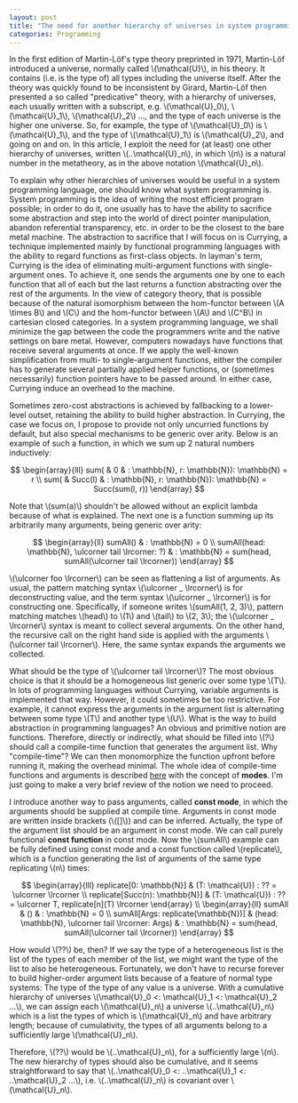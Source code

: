 ```yaml
---
layout: post
title: "The need for another hierarchy of universes in system programming languages"
categories: Programming
---
```


In the first edition of Martin-Löf's type theory preprinted in 1971, Martin-Löf introduced a universe, normally called \\(\mathcal{U}\\), in his theory.
It contains (i.e. is the type of) all types including the universe itself.
After the theory was quickly found to be inconsistent by Girard, Martin-Löf then presented a so called "predicative" theory, with a hierarchy of universes, each usually written with a subscript, e.g. \\(\mathcal{U}_0\\), \\(\mathcal{U}_1\\), \\(\mathcal{U}_2\\) ..., and the type of each universe is the higher one universe.
So, for example, the type of \\(\mathcal{U}_0\\) is \\(\mathcal{U}_1\\), and the type of \\(\mathcal{U}_1\\) is \\(\mathcal{U}_2\\), and going on and on.
In this article, I exploit the need for (at least) one other hierarchy of universes, written \\(..\mathcal{U}_n\\), in which \\(n\\) is a natural number in the metatheory, as in the above notation \\(\mathcal{U}_n\\).

To explain why other hierarchies of universes would be useful in a system programming language, one should know what system programming is.
System programming is the idea of writing the most efficient program possible; in order to do it, one usually has to have the ability to sacrifice some abstraction and step into the world of direct pointer manipulation, abandon referential transparency, etc. in order to be the closest to the bare metal machine.
The abstraction to sacrifice that I will focus on is Currying, a technique implemented mainly by functional programming languages with the ability to regard functions as first-class objects.
In layman's term, Currying is the idea of eliminating multi-argument functions with single-argument ones.
To achieve it, one sends the arguments one by one to each function that all of each but the last returns a function abstracting over the rest of the arguments.
In the view of category theory, that is possible because of the natural isomorphism between the hom-functor between \\(A \times B\\) and \\(C\\) and the hom-functor between \\(A\\) and \\(C^B\\) in cartesian closed categories.
In a system programming language, we shall minimize the gap between the code the programmers write and the native settings on bare metal.
However, computers nowadays have functions that receive several arguments at once.
If we apply the well-known simplification from multi- to single-argument functions, either the compiler has to generate several partially applied helper functions, or (sometimes necessarily) function pointers have to be passed around.
In either case, Currying induce an overhead to the machine.

Sometimes zero-cost abstractions is achieved by fallbacking to a lower-level outset, retaining the ability to build higher abstraction.
In Currying, the case we focus on, I propose to provide not only uncurried functions by default, but also special mechanisms to be generic over arity.
Below is an example of such a function, in which we sum up 2 natural numbers inductively:

$$
\begin{array}{lll}
sum( & 0       & : \mathbb{N}, r: \mathbb{N}): \mathbb{N} = r \\
sum( & Succ(l) & : \mathbb{N}, r: \mathbb{N}): \mathbb{N} = Succ(sum(l, r))
\end{array}
$$

Note that \\(sum(a)\\) shouldn't be allowed without an explicit lambda because of what is explained.
The next one is a function summing up its arbitrarily many arguments, being generic over arity:

$$
\begin{array}{ll}
sumAll()                              & : \mathbb{N} = 0 \\
sumAll(head: \mathbb{N}, \ulcorner tail \lrcorner: ?) & : \mathbb{N} = sum(head, sumAll(\ulcorner tail \lrcorner))
\end{array}
$$

\\(\ulcorner foo \lrcorner\\) can be seen as flattening a list of arguments.
As usual, the pattern matching syntax \\(\ulcorner _ \lrcorner\\) is for deconstructing value, and the term syntax \\(\ulcorner _ \lrcorner\\) is for constructing one.
Specifically, if someone writes \\(sumAll(1, 2, 3)\\), pattern matching matches \\(head\\) to \\(1\\) and \\(tail\\) to \\(2, 3\\); the \\(\ulcorner _ \lrcorner\\) syntax is meant to collect several arguments.
On the other hand, the recursive call on the right hand side is applied with the arguments \\(\ulcorner tail \lrcorner\\).
Here, the same syntax expands the arguments we collected.

What should be the type of \\(\ulcorner tail \lrcorner\\)?
The most obvious choice is that it should be a homogeneous list generic over some type \\(T\\).
In lots of programming languages without Currying, variable arguments is implemented that way.
However, it could sometimes be too restrictive.
For example, it cannot express the arguments in the argument list is alternating between some type \\(T\\) and another type \\(U\\).
What is the way to build abstraction in programming languages?
An obvious and primitive notion are functions.
Therefore, directly or indirectly, what should be filled into \\(?\\) should call a compile-time function that generates the argument list.
Why "compile-time"?
We can then monomorphize the function upfront before running it, making the overhead minimal.
The whole idea of compile-time functions and arguments is described [here](http://andyshiue.github.io/programming/2016/05/01/modes.html) with the concept of **modes**.
I'm just going to make a very brief review of the notion we need to proceed.

I introduce another way to pass arguments, called **const mode**, in which the arguments should be supplied at compile time.
Arguments in const mode are written inside brackets (\\([]\\)) and can be inferred.
Actually, the type of the argument list should be an argument in const mode.
We can call purely functional **const function** in const mode.
Now the \\(sumAll\\) example can be fully defined using const mode and a const function called \\(replicate\\), which is a function generating the list of arguments of the same type replicating \\(n\\) times:

$$
\begin{array}{lll}
replicate[0: \mathbb{N}]       & (T: \mathcal{U}) : ?? = \ulcorner  \lrcorner \\
replicate[Succ(n): \mathbb{N}] & (T: \mathcal{U}) : ?? = \ulcorner T, replicate[n](T) \lrcorner
\end{array} \\
\begin{array}{ll}
sumAll                              & ()                                                 & : \mathbb{N} = 0 \\
sumAll[Args: replicate(\mathbb{N})] & (head: \mathbb{N}, \ulcorner tail \lrcorner: Args) & : \mathbb{N} = sum(head, sumAll(\ulcorner tail \lrcorner))
\end{array}
$$

How would \\(??\\) be, then?
If we say the type of a heterogeneous list is the list of the types of each member of the list, we might want the type of the list to also be heterogeneous.
Fortunately, we don't have to recurse forever to build higher-order argument lists because of a feature of normal type systems:
The type of the type of any value is a universe.
With a cumulative hierarchy of universes \\(\mathcal{U}_0 <: \mathcal{U}_1 <: \mathcal{U}_2 ...\\), we can assign each \\(\mathcal{U}_n\\) a universe \\(..\mathcal{U}_n\\) which is a list the types of which is \\(\mathcal{U}_n\\) and have arbitrary length; because of cumulativity, the types of all arguments belong to a sufficiently large \\(\mathcal{U}_n\\).

Therefore, \\(??\\) would be \\(..\mathcal{U}_n\\), for a sufficiently large \\(n\\).
The new hierarchy of types should also be cumulative, and it seems straightforward to say that \\(..\mathcal{U}_0 <: ..\mathcal{U}_1 <: ..\mathcal{U}_2 ...\\), i.e. \\(..\mathcal{U}_n\\) is covariant over \\(\mathcal{U}_n\\).
